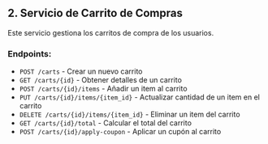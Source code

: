 ## 2. Servicio de Carrito de Compras

Este servicio gestiona los carritos de compra de los usuarios.

### Endpoints:

- `POST /carts` - Crear un nuevo carrito
- `GET /carts/{id}` - Obtener detalles de un carrito
- `POST /carts/{id}/items` - Añadir un item al carrito
- `PUT /carts/{id}/items/{item_id}` - Actualizar cantidad de un item en el carrito
- `DELETE /carts/{id}/items/{item_id}` - Eliminar un item del carrito
- `GET /carts/{id}/total` - Calcular el total del carrito
- `POST /carts/{id}/apply-coupon` - Aplicar un cupón al carrito